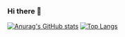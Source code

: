### Hi there 👋

[![Anurag's GitHub stats](https://github-readme-stats.vercel.app/api?username=RodrigoMSR&theme=dracula)](https://github.com/anuraghazra/github-readme-stats)
[![Top Langs](https://github-readme-stats.vercel.app/api/top-langs/?username=RodrigoMSR)](https://github.com/anuraghazra/github-readme-stats)
